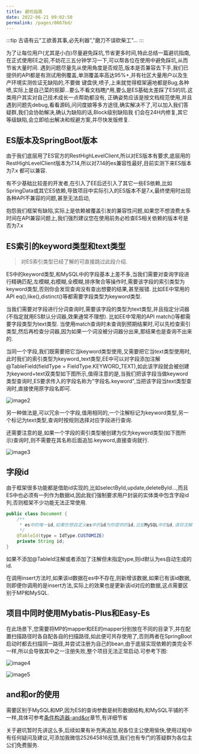 ```yaml
---
title: 避坑指南
date: 2022-06-21 09:02:50
permalink: /pages/0867bd/
---
```

:::tip
古语有云"工欲善其事,必先利器","磨刀不误砍柴工"...
:::

为了让每位用户(尤其是小白)尽量避免踩坑,节省更多时间,特此总结一篇避坑指南,在正式使用EE之前,不妨花三五分钟学习一下,可以帮各位在使用中避免踩坑,从而节省大量时间.
遇到问题尽量先从使用角度是否规范,版本是否兼容去下手,我们已提供的API都是有测试用例覆盖,单测覆盖率高达95%+,并有社区大量用户以及生产环境实测佐证无缺陷的,不要做
键盘侠,喷子,上来就觉得框架遍地都是Bug,各种喷,实际上是自己菜的抠脚...要么不看文档瞎j*用,要么是ES基础太差踩了ES的坑.这类用户其实对自己技术成长一点帮助都没有,
正确姿势应该是按文档规范使用,并且遇到问题先debug,看看源码,问问度娘等多方途径,确实解决不了,可以加入我们答疑群,我们会协助解决,确认为缺陷的话,Block级别缺陷我
们会在24H内修复,其它等级缺陷,会立即给出解决和规避方案,并尽快发版修复.

## ES版本及SpringBoot版本

由于我们底层用了ES官方的RestHighLevelClient,所以对ES版本有要求,底层用的RestHighLevelClient版本为7.14,所以对7.14的es兼容性最好,目前实测下来ES版本为7.x 都可以兼容.<br />

有不少基础比较差的开发者,在引入了EE后还引入了其它一些ES依赖,比如SpringData或其它ES依赖,导致项目中实际引入的ES版本不是7.x,最终使用时出现各种API不兼容的问题,甚至无法启动,

抱怨我们框架有缺陷,实际上是依赖被覆盖引发的兼容性问题,如果您不想浪费太多时间在API兼容问题上,我们强烈建议您在使用前务必检查ES相关依赖的版本号是否为7.x

## ES索引的keyword类型和text类型

> 对ES索引类型已经了解的可直接跳过此段介绍. 

ES中的keyword类型,和MySQL中的字段基本上差不多,当我们需要对查询字段进行精确匹配,左模糊,右模糊,全模糊,排序聚合等操作时,需要该字段的索引类型为keyword类型,否则你会发现查询没有查出想要的结果,甚至报错. 比如EE中常用的API eq(),like(),distinct()等都需要字段类型为keyword类型.

当我们需要对字段进行分词查询时,需要该字段的类型为text类型,并且指定分词器(不指定就用ES默认分词器,效果通常不理想). 比如EE中常用的API match()等都需要字段类型为text类型. 当使用match查询时未查询到预期结果时,可以先检查索引类型,然后再检查分词器,因为如果一个词没被分词器分出来,那结果也是查询不出来的.

当同一个字段,我们既需要把它当keyword类型使用,又需要把它当text类型使用时,此时我们的索引类型为keyword_text类型,EE中可以对字段添加注解@TableField(fieldType = FieldType.KEYWORD_TEXT),如此该字段就会被创建为keyword+text双类型如下图所示,值得注意的是,当我们把该字段当做keyword类型查询时,ES要求传入的字段名称为"字段名.keyword",当把该字段当text类型查询时,直接使用原字段名即可.

![image2](https://iknow.hs.net/72818af6-7cc3-4833-b7a7-dbff845ce73e.png)

另一种做法是,可以冗余一个字段,值用相同的,一个注解标记为keyword类型,另一个标记为text类型,查询时按规则选择对应字段进行查询.


还需要注意的是,如果一个字段的索引类型被创建为仅为keyword类型(如下图所示)查询时,则不需要在其名称后面追加.keyword,直接查询就行.

![image3](https://iknow.hs.net/87335e55-1fe3-44ed-920b-61354383e85a.png)

## 字段id

由于框架很多功能都是借助id实现的,比如selectById,update,deleteById...,而且ES中也必须有一列作为数据id,因此我们强制要求用户封装的实体类中包含字段id列,否则框架不少功能无法正常使用.
```java
public class Document {
    /**
     * es中的唯一id,如果你想自定义es中的id为你提供的id,比如MySQL中的id,请将注解中的type指定为customize或直接在全局配置文件中指定,如此id便支持任意数据类型)
     */
    @TableId(type = IdType.CUSTOMIZE)
    private String id;
}
```
如果不添加@TableId注解或者添加了注解但未指定type,则id默认为es自动生成的id.

在调用insert方法时,如果该id数据在es中不存在,则新增该数据,如果已有该id数据,则即便你调用的是insert方法,实际上的效果也是更新该id对应的数据,这点需要区别于MP和MySQL.

## 项目中同时使用Mybatis-Plus和Easy-Es
在此场景下,您需要将MP的mapper和EE的mapper分别放在不同的目录下,并在配置扫描路径时各自配各自的扫描路径,如此便可共存使用了,否则两者在SpringBoot启动时都去扫描同一路径,并尝试注册为自己的bean,由于底层实现依赖的类完全不一样,所以会导致其中之一注册失败,整个项目无法正常启动.可参考下图:

![image4](https://iknow.hs.net/30f08bc4-cb07-4ac6-8a52-59e062105238.png)

![image5](https://iknow.hs.net/1b5806d4-6c5b-48e6-a025-7746f89f0f6a.png)

## and和or的使用

需要区别于MySQL和MP,因为ES的查询参数是树形数据结构,和MySQL平铺的不一样,具体可参考[条件构造器-and&or](/pages/1cebb8/)章节,有详细节省

关于避坑暂时先讲这么多,后续如果有补充再追加,祝各位主公使用愉快,使用过程中有任何疑问及建议,可添加我微信252645816反馈,我们也有专门的答疑群为各位主公们免费服务.

